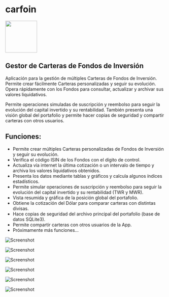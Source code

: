 # carfoin

<img src="https://raw.githubusercontent.com/Webierta/carfoin/main/fastlane/metadata/en-US/images/icon.png" width="100">

## Gestor de Carteras de Fondos de Inversión

Aplicación para la gestión de múltiples Carteras de Fondos de Inversión. Permite crear fácilmente Carteras personalizadas y seguir su evolución. Opera rápidamente con los Fondos para consultar, actualizar y archivar sus valores liquidativos.

Permite operaciones simuladas de suscripción y reembolso para seguir la evolución del capital invertido y su rentabilidad. También presenta una visión global del portafolio y permite hacer copias de seguridad y compartir carteras con otros usuarios.

## Funciones:

* Permite crear múltiples Carteras personalizadas de Fondos de Inversión y seguir su evolución.</li><li>Verifica el código ISIN de los Fondos con el dígito de control.
* Actualiza vía internet la última cotización o un intervalo de tiempo y archiva los valores liquidativos obtenidos.
* Presenta los datos mediante tablas y gráficos y calcula algunos índices estadísticos.
* Permite simular operaciones de suscripción y reembolso para seguir la evolución del capital invertido y su rentabilidad (TWR y MWR).
* Vista resumida y gráfica de la posición global del portafolio.
* Obtiene la cotización del Dólar para comparar carteras con distintas divisas.
* Hace copias de seguridad del archivo principal del portafolio (base de datos SQLite3).
* Permite compartir carteras con otros usuarios de la App.
* Próximamente más funciones...

![Screenshot](https://raw.githubusercontent.com/Webierta/carfoin/main/fastlane/metadata/en-US/images/phoneScreenshots/screenshot_1.png)

![Screenshot](https://raw.githubusercontent.com/Webierta/carfoin/main/fastlane/metadata/en-US/images/phoneScreenshots/screenshot_2.png)

![Screenshot](https://raw.githubusercontent.com/Webierta/carfoin/main/fastlane/metadata/en-US/images/phoneScreenshots/screenshot_3.png)

![Screenshot](https://raw.githubusercontent.com/Webierta/carfoin/main/fastlane/metadata/en-US/images/phoneScreenshots/screenshot_4.png)

![Screenshot](https://raw.githubusercontent.com/Webierta/carfoin/main/fastlane/metadata/en-US/images/phoneScreenshots/screenshot_5.png)

![Screenshot](https://raw.githubusercontent.com/Webierta/carfoin/main/fastlane/metadata/en-US/images/phoneScreenshots/screenshot_6.png)
